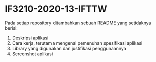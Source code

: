# IF3210-2020-13-IFTTW

Pada setiap repository ditambahkan sebuah README yang setidaknya berisi:
1.	Deskripsi aplikasi
2.	Cara kerja, terutama mengenai pemenuhan spesifikasi aplikasi
3.	Library yang digunakan dan justifikasi penggunaannya
4.	Screenshot aplikasi
